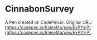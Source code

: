 # CinnabonSurvey

A Pen created on CodePen.io. Original URL: [https://codepen.io/RaineMo/pen/ExPYzjP](https://codepen.io/RaineMo/pen/ExPYzjP).


